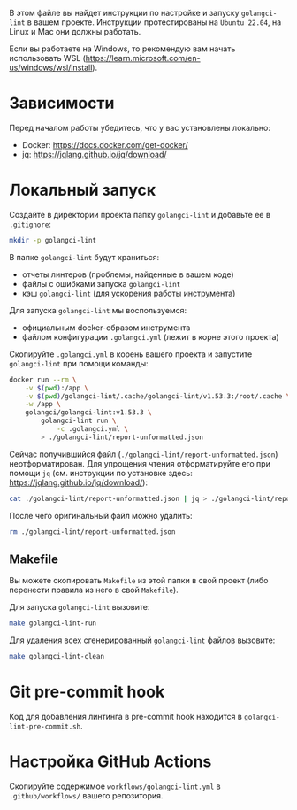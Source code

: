 В этом файле вы найдет инструкции по настройке и запуску `golangci-lint` в вашем проекте. Инструкции протестированы на `Ubuntu 22.04`, на Linux и Mac они должны работать.

Если вы работаете на Windows, то рекомендую вам начать использовать WSL (https://learn.microsoft.com/en-us/windows/wsl/install).

# Зависимости

Перед началом работы убедитесь, что у вас установлены локально:
- Docker: https://docs.docker.com/get-docker/
- jq: https://jqlang.github.io/jq/download/

# Локальный запуск

Создайте в директории проекта папку `golangci-lint` и добавьте ее в `.gitignore`:

```bash
mkdir -p golangci-lint
```

В папке `golangci-lint` будут храниться:
- отчеты линтеров (проблемы, найденные в вашем коде)
- файлы с ошибками запуска `golangci-lint`
- кэш `golangci-lint` (для ускорения работы инструмента)

Для запуска `golangci-lint` мы воспользуемся:
- официальным docker-образом инструмента
- файлом конфигурации `.golangci.yml` (лежит в корне этого проекта)

Скопируйте `.golangci.yml` в корень вашего проекта и запустите `golangci-lint` при помощи команды:

```bash
docker run --rm \
    -v $(pwd):/app \
    -v $(pwd)/golangci-lint/.cache/golangci-lint/v1.53.3:/root/.cache \
    -w /app \
    golangci/golangci-lint:v1.53.3 \
        golangci-lint run \
            -c .golangci.yml \
        > ./golangci-lint/report-unformatted.json
```

Сейчас получившийся файл (`./golangci-lint/report-unformatted.json`) неотформатирован. Для упрощения чтения отформатируйте его при помощи `jq` (см. инструкции по установке здесь: https://jqlang.github.io/jq/download/):

```bash
cat ./golangci-lint/report-unformatted.json | jq > ./golangci-lint/report.json
```

После чего оригинальный файл можно удалить:

```bash
rm ./golangci-lint/report-unformatted.json
```

## Makefile

Вы можете скопировать `Makefile` из этой папки в свой проект (либо перенести правила из него в свой `Makefile`).

Для запуска `golangci-lint` вызовите:

```bash
make golangci-lint-run
```

Для удаления всех сгенерированный `golangci-lint` файлов вызовите:

```bash
make golangci-lint-clean
```

# Git pre-commit hook

Код для добавления линтинга в pre-commit hook находится в `golangci-lint-pre-commit.sh`.

# Настройка GitHub Actions

Скопируйте содержимое `workflows/golangci-lint.yml` в `.github/workflows/` вашего репозитория.